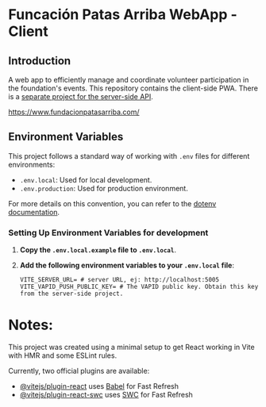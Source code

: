 #  Funcación Patas Arriba WebApp - Client

## Introduction

A web app to efficiently manage and coordinate volunteer participation in the foundation's events.
This repository contains the client-side PWA. There is a [separate project for the server-side API](https://github.com/jorgeberrizbeitia/patas-arriba-server).

https://www.fundacionpatasarriba.com/

## Environment Variables

This project follows a standard way of working with `.env` files for different environments:

- `.env.local`: Used for local development.
- `.env.production`: Used for production environment.

For more details on this convention, you can refer to the [dotenv documentation](https://github.com/motdotla/dotenv#readme).

### Setting Up Environment Variables for development

1. **Copy the `.env.local.example` file to `.env.local`**.

2. **Add the following environment variables to your `.env.local` file**:

    ```dotenv
    VITE_SERVER_URL= # server URL, ej: http://localhost:5005
    VITE_VAPID_PUSH_PUBLIC_KEY= # The VAPID public key. Obtain this key from the server-side project.
    ```

# Notes:

This project was created using a minimal setup to get React working in Vite with HMR and some ESLint rules.

Currently, two official plugins are available:

- [@vitejs/plugin-react](https://github.com/vitejs/vite-plugin-react/blob/main/packages/plugin-react/README.md) uses [Babel](https://babeljs.io/) for Fast Refresh
- [@vitejs/plugin-react-swc](https://github.com/vitejs/vite-plugin-react-swc) uses [SWC](https://swc.rs/) for Fast Refresh
